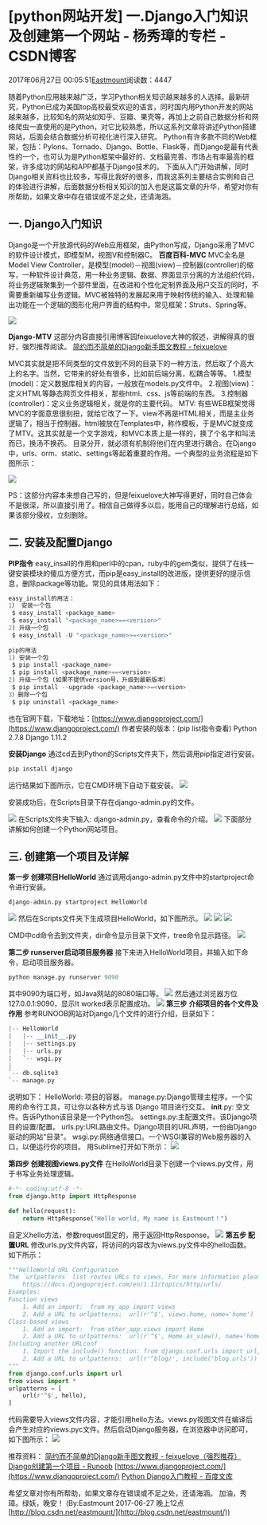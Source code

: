 
# [python网站开发] 一.Django入门知识及创建第一个网站 - 杨秀璋的专栏 - CSDN博客

2017年06月27日 00:05:51[Eastmount](https://me.csdn.net/Eastmount)阅读数：4447


随着Python应用越来越广泛，学习Python相关知识越来越多的人选择。最新研究，Python已成为美国top高校最受欢迎的语言，同时国内用Python开发的网站越来越多，比较知名的网站如知乎、豆瓣、果壳等，再加上之前自己数据分析和网络爬虫一直使用的是Python，对它比较熟悉，所以这系列文章将讲述Python搭建网站，后面会结合数据分析可视化进行深入研究。
Python有许多款不同的Web框架，包括：Pylons、Tornado、Django、Bottle、Flask等，而Django是最有代表性的一个，也可认为是Python框架中最好的、文档最完善、市场占有率最高的框架，许多成功的网站和APP都基于Django技术的。
下面从入门开始讲解，同时Django相关资料也比较多，写得比我好的很多，而我这系列主要结合实例和自己的体验进行讲解，后面数据分析相关知识的加入也是这篇文章的升华，希望对你有所帮助，如果文章中存在错误或不足之处，还请海涵。

## 一. Django入门知识
Django是一个开放源代码的Web应用框架，由Python写成，Django采用了MVC的软件设计模式，即模型M，视图V和控制器C。
**百度百科-MVC**
MVC全名是Model View Controller，是模型(model)－视图(view)－控制器(controller)的缩写，一种软件设计典范，用一种业务逻辑、数据、界面显示分离的方法组织代码，将业务逻辑聚集到一个部件里面，在改进和个性化定制界面及用户交互的同时，不需要重新编写业务逻辑。MVC被独特的发展起来用于映射传统的输入、处理和输出功能在一个逻辑的图形化用户界面的结构中。常见框架：Struts、Spring等。

![](https://img-blog.csdn.net/20170626234843798)

**Django-MTV**
这部分内容直接引用博客园feixuelove大神的叙述，讲解得真的很好，强烈推荐阅读。
[简约而不简单的Django新手图文教程 - feixuelove](http://www.cnblogs.com/feixuelove1009/p/5823135.html)

MVC其实就是把不同类型的文件放到不同的目录下的一种方法，然后取了个高大上的名字。当然，它带来的好处有很多，比如前后端分离，松耦合等等。
1.模型(model)：定义数据库相关的内容，一般放在models.py文件中。
2.视图(view)：定义HTML等静态网页文件相关，那些html、css、js等前端的东西。
3.控制器(controller)：定义业务逻辑相关，就是你的主要代码。
MTV: 有些WEB框架觉得MVC的字面意思很别扭，就给它改了一下。view不再是HTML相关，而是主业务逻辑了，相当于控制器。html被放在Templates中，称作模板，于是MVC就变成了MTV。这其实就是一个文字游戏，和MVC本质上是一样的，换了个名字和叫法而已，换汤不换药。
目录分开，就必须有机制将他们在内里进行耦合。在Django中，urls、orm、static、settings等起着重要的作用。一个典型的业务流程是如下图所示：

![](https://img-blog.csdn.net/20170626235438468)

PS：这部分内容本来想自己写的，但是feixuelove大神写得更好，同时自己体会不是很深，所以直接引用了。相信自己做得多以后，能用自己的理解进行总结，如果该部分侵权，立刻删除。

## 二. 安装及配置Django
**PIP指令**
easy_insall的作用和perl中的cpan，ruby中的gem类似，提供了在线一键安装模块的傻瓜方便方式，而pip是easy_install的改进版，提供更好的提示信息，删除package等功能。常见的具体用法如下：

```python
easy_install的用法：  
1） 安装一个包  
 $ easy_install <package_name>  
 $ easy_install "<package_name>==<version>"  
2) 升级一个包  
 $ easy_install -U "<package_name>>=<version>"  
  
pip的用法  
1) 安装一个包  
 $ pip install <package_name>  
 $ pip install <package_name>==<version>  
2) 升级一个包 (如果不提供version号，升级到最新版本）  
 $ pip install --upgrade <package_name>>=<version>  
3）删除一个包  
 $ pip uninstall <package_name>
```
也在官网下载，下载地址：[https://www.djangoproject.com/](https://www.djangoproject.com/)
作者安装的版本：(pip list指令查看)
Python 2.7.8
Django 1.11.2

**安装Django**
通过cd去到Python的Scripts文件夹下，然后调用pip指定进行安装。

```python
pip install django
```
运行结果如下图所示，它在CMD环境下自动下载安装。
![](https://img-blog.csdn.net/20170626222917630)

安装成功后，在Scripts目录下存在django-admin.py的文件。

![](https://img-blog.csdn.net/20170626224040370)
在Scripts文件夹下输入: django-admin.py，查看命令的介绍。
![](https://img-blog.csdn.net/20170626224742108)
下面部分讲解如何创建一个Python网站项目。


## 三. 创建第一个项目及详解
**第一步 创建项目HelloWorld**
通过调用django-admin.py文件中的startproject命令进行安装。

```python
django-admin.py startproject HelloWorld
```
![](https://img-blog.csdn.net/20170626225801191)
然后在Scripts文件夹下生成项目HelloWorld，如下图所示。
![](https://img-blog.csdn.net/20170626230231927)
![](https://img-blog.csdn.net/20170626230314478)
![](https://img-blog.csdn.net/20170626230341441)

CMD中cd命令去到文件夹，dir命令显示目录下文件，tree命令显示路径。
![](https://img-blog.csdn.net/20170626230604341)

**第二步 runserver启动项目服务器**
接下来进入HelloWorld项目，并输入如下命令，启动项目服务器。
```python
python manage.py runserver 9090
```
其中9090为端口号，如Java网站的8080端口等。
![](https://img-blog.csdn.net/20170626231103261)
然后通过浏览器方位127.0.0.1:9090，显示It worked表示配置成功。
![](https://img-blog.csdn.net/20170626231212768)
**第三步 介绍项目的各个文件及作用**
参考RUNOOB网站对Django几个文件的进行介绍，目录如下：
```python
|-- HelloWorld
|   |-- __init__.py
|   |-- settings.py
|   |-- urls.py
|   `-- wsgi.py
|
`-- db.sqlite3
`-- manage.py
```
说明如下：
HelloWorld: 项目的容器。
manage.py:Django管理主程序。一个实用的命令行工具，可让你以各种方式与该 Django 项目进行交互。
__init__.py: 空文件。告诉Python该目录是一个Python包。
settings.py:主配置文件。该Django项目的设置/配置。
urls.py:URL路由文件。Django项目的URL声明，一份由Django驱动的网站"目录"。
wsgi.py:网络通信接口。一个WSGI兼容的Web服务器的入口，以便运行你的项目。
用Sublime打开如下所示：
![](https://img-blog.csdn.net/20170626232057607)

**第四步 创建视图views.py文件**
在HelloWorld目录下创建一个views.py文件，用于书写业务处理逻辑。
```python
#-*- coding:utf-8 -*-
from django.http import HttpResponse
 
def hello(request):
    return HttpResponse("Hello world, My name is Eastmount！")
```
自定义hello方法，参数request固定的，用于返回HttpResponse。
![](https://img-blog.csdn.net/20170626233237513)
**第五步 配置URL**
修改urls.py文件内容，将访问的内容改为views.py文件中的hello函数。
如下所示：

```python
"""HelloWorld URL Configuration
The `urlpatterns` list routes URLs to views. For more information please see:
    https://docs.djangoproject.com/en/1.11/topics/http/urls/
Examples:
Function views
    1. Add an import:  from my_app import views
    2. Add a URL to urlpatterns:  url(r'^$', views.home, name='home')
Class-based views
    1. Add an import:  from other_app.views import Home
    2. Add a URL to urlpatterns:  url(r'^$', Home.as_view(), name='home')
Including another URLconf
    1. Import the include() function: from django.conf.urls import url, include
    2. Add a URL to urlpatterns:  url(r'^blog/', include('blog.urls'))
"""
from django.conf.urls import url
from views import *
urlpatterns = [
    url(r'^$', hello),
]
```
代码需要导入views文件内容，才能引用hello方法。views.py视图文件在编译后会产生对应的views.pyc文件。然后启动Django服务器，在浏览器中访问即可，如下图所示：
![](https://img-blog.csdn.net/20170626234355293)

推荐资料：
[简约而不简单的Django新手图文教程 - feixuelove（强烈推荐）](http://www.cnblogs.com/feixuelove1009/p/5823135.html)
[Django创建第一个项目 - Runoob](http://www.runoob.com/django/django-first-app.html)
[https://www.djangoproject.com/](https://www.djangoproject.com/)
[Python Django入门教程 - 百度文库](https://wenku.baidu.com/view/14f45112f18583d0496459c3.html)

希望文章对你有所帮助，如果文章存在错误或不足之处，还请海涵。
加油，秀璋。绿妖，晚安！
(By:Eastmount 2017-06-27 晚上12点[http://blog.csdn.net/eastmount/](http://blog.csdn.net/eastmount/))



